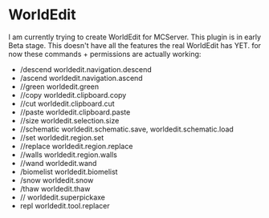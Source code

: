 WorldEdit
=========
I am currently trying to create WorldEdit for MCServer. This plugin is in early Beta stage.
This doesn't have all the features the real WorldEdit has YET. for now these commands + permissions are actually working:
* /descend      worldedit.navigation.descend
* /ascend       worldedit.navigation.ascend
* //green       worldedit.green
* //copy        worldedit.clipboard.copy
* //cut         worldedit.clipboard.cut
* //paste       worldedit.clipboard.paste
* //size        worldedit.selection.size
* //schematic	worldedit.schematic.save, worldedit.schematic.load
* //set         worldedit.region.set
* //replace     worldedit.region.replace
* //walls       worldedit.region.walls
* //wand        worldedit.wand
* /biomelist    worldedit.biomelist
* /snow         worldedit.snow
* /thaw         worldedit.thaw
* //            worldedit.superpickaxe
* repl          worldedit.tool.replacer
